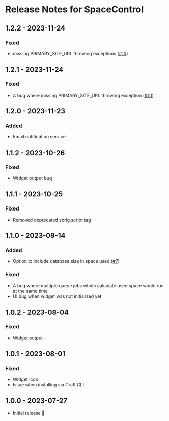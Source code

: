# Release Notes for SpaceControl

## 1.2.2 - 2023-11-24
### Fixed
- missing PRIMARY_SITE_URL throwing exceptions ([#10](https://github.com/szenario-fordesigners/spacecontrol/issues/10))

## 1.2.1 - 2023-11-24
### Fixed
- A bug where missing PRIMARY_SITE_URL throwing exception ([#10](https://github.com/szenario-fordesigners/spacecontrol/issues/10))

## 1.2.0 - 2023-11-23
### Added
- Email notification service

## 1.1.2 - 2023-10-26
### Fixed
- Widget output bug

## 1.1.1 - 2023-10-25
### Fixed
- Removed deprecated sprig.script tag

## 1.1.0 - 2023-09-14
### Added
- Option to include database size in space used ([#7](https://github.com/szenario-fordesigners/spacecontrol/issues/7))
### Fixed
- A bug where multiple queue jobs which calculate used space would run at the same time
- UI bug when widget was not initialized yet

## 1.0.2 - 2023-08-04
### Fixed
- Widget output

## 1.0.1 - 2023-08-01
### Fixed
- Widget Icon
- Issue when installing via Craft CLI

## 1.0.0 - 2023-07-27
- Initial release 🎉
